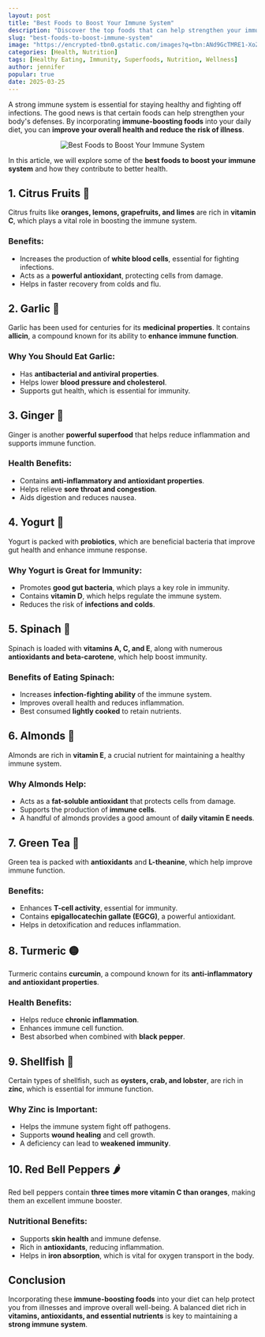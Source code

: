 ```yaml
---
layout: post
title: "Best Foods to Boost Your Immune System"
description: "Discover the top foods that can help strengthen your immune system and keep illnesses at bay."
slug: "best-foods-to-boost-immune-system"
image: "https://encrypted-tbn0.gstatic.com/images?q=tbn:ANd9GcTMRE1-XoZLgoWnl6s_pSIdWOS5U1ae4VF8-w&s"
categories: [Health, Nutrition]
tags: [Healthy Eating, Immunity, Superfoods, Nutrition, Wellness]
author: jennifer
popular: true
date: 2025-03-25
---
```


A strong immune system is essential for staying healthy and fighting off infections. The good news is that certain foods can help strengthen your body's defenses. By incorporating **immune-boosting foods** into your daily diet, you can **improve your overall health and reduce the risk of illness**.

<div style="text-align: center;">
  <img src="https://encrypted-tbn0.gstatic.com/images?q=tbn:ANd9GcTMRE1-XoZLgoWnl6s_pSIdWOS5U1ae4VF8-w&s" alt="Best Foods to Boost Your Immune System">
</div>

In this article, we will explore some of the **best foods to boost your immune system** and how they contribute to better health.

## 1. Citrus Fruits 🍊

Citrus fruits like **oranges, lemons, grapefruits, and limes** are rich in **vitamin C**, which plays a vital role in boosting the immune system.

### **Benefits:**
- Increases the production of **white blood cells**, essential for fighting infections.
- Acts as a **powerful antioxidant**, protecting cells from damage.
- Helps in faster recovery from colds and flu.

## 2. Garlic 🧄

Garlic has been used for centuries for its **medicinal properties**. It contains **allicin**, a compound known for its ability to **enhance immune function**.

### **Why You Should Eat Garlic:**
- Has **antibacterial and antiviral properties**.
- Helps lower **blood pressure and cholesterol**.
- Supports gut health, which is essential for immunity.

## 3. Ginger 🌱

Ginger is another **powerful superfood** that helps reduce inflammation and supports immune function.

### **Health Benefits:**
- Contains **anti-inflammatory and antioxidant properties**.
- Helps relieve **sore throat and congestion**.
- Aids digestion and reduces nausea.

## 4. Yogurt 🥛

Yogurt is packed with **probiotics**, which are beneficial bacteria that improve gut health and enhance immune response.

### **Why Yogurt is Great for Immunity:**
- Promotes **good gut bacteria**, which plays a key role in immunity.
- Contains **vitamin D**, which helps regulate the immune system.
- Reduces the risk of **infections and colds**.

## 5. Spinach 🥬

Spinach is loaded with **vitamins A, C, and E**, along with numerous **antioxidants and beta-carotene**, which help boost immunity.

### **Benefits of Eating Spinach:**
- Increases **infection-fighting ability** of the immune system.
- Improves overall health and reduces inflammation.
- Best consumed **lightly cooked** to retain nutrients.

## 6. Almonds 🌰

Almonds are rich in **vitamin E**, a crucial nutrient for maintaining a healthy immune system.

### **Why Almonds Help:**
- Acts as a **fat-soluble antioxidant** that protects cells from damage.
- Supports the production of **immune cells**.
- A handful of almonds provides a good amount of **daily vitamin E needs**.

## 7. Green Tea 🍵

Green tea is packed with **antioxidants** and **L-theanine**, which help improve immune function.

### **Benefits:**
- Enhances **T-cell activity**, essential for immunity.
- Contains **epigallocatechin gallate (EGCG)**, a powerful antioxidant.
- Helps in detoxification and reduces inflammation.

## 8. Turmeric 🟡

Turmeric contains **curcumin**, a compound known for its **anti-inflammatory and antioxidant properties**.

### **Health Benefits:**
- Helps reduce **chronic inflammation**.
- Enhances immune cell function.
- Best absorbed when combined with **black pepper**.

## 9. Shellfish 🦐

Certain types of shellfish, such as **oysters, crab, and lobster**, are rich in **zinc**, which is essential for immune function.

### **Why Zinc is Important:**
- Helps the immune system fight off pathogens.
- Supports **wound healing** and cell growth.
- A deficiency can lead to **weakened immunity**.

## 10. Red Bell Peppers 🌶️

Red bell peppers contain **three times more vitamin C than oranges**, making them an excellent immune booster.

### **Nutritional Benefits:**
- Supports **skin health** and immune defense.
- Rich in **antioxidants**, reducing inflammation.
- Helps in **iron absorption**, which is vital for oxygen transport in the body.

## Conclusion

Incorporating these **immune-boosting foods** into your diet can help protect you from illnesses and improve overall well-being. A balanced diet rich in **vitamins, antioxidants, and essential nutrients** is key to maintaining a **strong immune system**.
